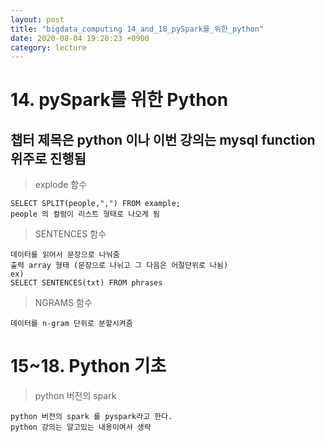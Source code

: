 ```yaml
---
layout: post
title: "bigdata_computing 14_and_18_pySpark를_위한_python"
date: 2020-08-04 19:20:23 +0900
category: lecture
---
```


# 14. pySpark를 위한 Python

## 챕터 제목은 python 이나 이번 강의는 mysql function 위주로 진행됨

> explode 함수<br>

```
SELECT SPLIT(people,",") FROM example;
people 의 컬럼이 리스트 형태로 나오게 됨 
```

> SENTENCES 함수

```
데이터를 읽어서 문장으로 나눠줌
출력 array 형태 (문장으로 나뉘고 그 다음은 어절단위로 나뉨)
ex)
SELECT SENTENCES(txt) FROM phrases 
```

> NGRAMS 함수 

```
데이터를 n-gram 단위로 분할시켜줌
```

# 15~18.  Python 기초

> python 버전의 spark

```
python 버전의 spark 를 pyspark라고 한다.
python 강의는 알고있는 내용이여서 생략
```



















